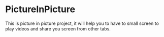 # PictureInPicture
This is picture in picture project, it will help you to have to small screen to play videos and share you screen from other tabs.

